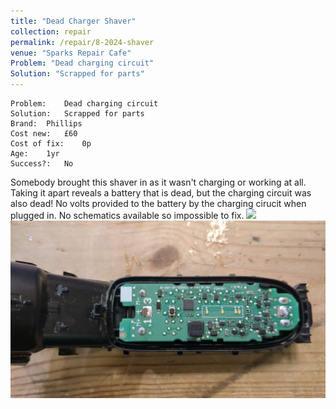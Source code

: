 ```yaml
---
title: "Dead Charger Shaver"
collection: repair
permalink: /repair/8-2024-shaver
venue: "Sparks Repair Cafe"
Problem: "Dead charging circuit"
Solution: "Scrapped for parts"
---
```

```
Problem:    Dead charging circuit 
Solution:   Scrapped for parts 
Brand:  Phillips 
Cost new:   £60 
Cost of fix:    0p 
Age:    1yr 
Success?:   No 
```
Somebody brought this shaver in as it wasn&apos;t charging or working at all. Taking it apart reveals a battery that is dead, but the charging circuit was also dead! No volts provided to the battery by the charging cirucit when plugged in. No schematics available so impossible to fix.
![](/images/repair_cafe/shaver/shaver_1.jpg)
![](/images/repair_cafe/shaver/shaver_2.jpg)
